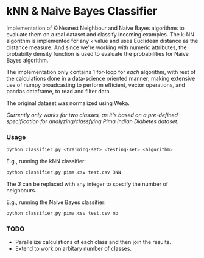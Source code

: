 # kNN & Naive Bayes Classifier
Implementation of K-Nearest Neighbour and Naive Bayes algorithms to evaluate them on a real dataset and classify incoming examples. The k-NN algorithm is implemented for any `k` value and uses Euclidean distance as the distance measure. And since we're working with numeric attributes, the probabilty density function is used to evaluate the probabilities for Naive Bayes algorithm.

The implementation only contains 1 for-loop for *each* algorithm, with rest of the calculations done in a data-science oriented manner; making extensive use of numpy broadcasting to perform efficient, vector operations, and pandas dataframe, to read and filter data.

The original dataset was normalized using Weka.

*Currently only works for two classes, as it's based on a pre-defined specification for analyzing/classfying Pima Indian Diabetes dataset.*

### Usage
```bash
python classifier.py <training-set> <testing-set> <algorithm>
```

E.g., running the kNN classifier:

```bash
python classifier.py pima.csv test.csv 3NN
```

The *3* can be replaced with any integer to specify the number of neighbours.

E.g., running the Naive Bayes classifier:

```bash
python classifier.py pima.csv test.csv nb
```

### TODO
- Parallelize calculations of each class and then join the results.
- Extend to work on arbitary number of classes.
